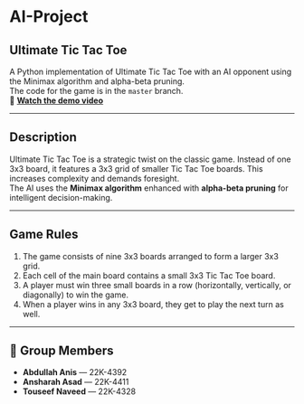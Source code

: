 # AI-Project

## Ultimate Tic Tac Toe

A Python implementation of Ultimate Tic Tac Toe with an AI opponent using the Minimax algorithm and alpha-beta pruning.  
The code for the game is in the `master` branch.  
🎥 **[Watch the demo video](https://drive.google.com/file/d/1kLquI8LRGueFUG6w8joTBKI_ZUlzPy2G/view?usp=sharing)**

---

## Description

Ultimate Tic Tac Toe is a strategic twist on the classic game. Instead of one 3x3 board, it features a 3x3 grid of smaller Tic Tac Toe boards. This increases complexity and demands foresight.  
The AI uses the **Minimax algorithm** enhanced with **alpha-beta pruning** for intelligent decision-making.

---

## Game Rules

1. The game consists of nine 3x3 boards arranged to form a larger 3x3 grid.
2. Each cell of the main board contains a small 3x3 Tic Tac Toe board.
3. A player must win three small boards in a row (horizontally, vertically, or diagonally) to win the game.
4. When a player wins in any 3x3 board, they get to play the next turn as well.

---

## 👥 Group Members

- **Abdullah Anis** — 22K-4392  
- **Ansharah Asad** — 22K-4411  
- **Touseef Naveed** — 22K-4328
